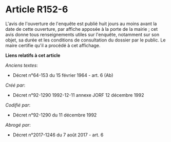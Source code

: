 # Article R152-6

L'avis de l'ouverture de l'enquête est publié huit jours au moins avant la date de cette ouverture, par affiche apposée à la
porte de la mairie ; cet avis donne tous renseignements utiles sur l'enquête, notamment sur son objet, sa durée et les
conditions de consultation du dossier par le public. Le maire certifie qu'il a procédé à cet affichage.

**Liens relatifs à cet article**

_Anciens textes_:

  - Décret n°64-153 du 15 février 1964 - art. 6 (Ab)

_Créé par_:

  - Décret n°92-1290 1992-12-11 annexe JORF 12 décembre 1992

_Codifié par_:

  - Décret n°92-1290 du 11 décembre 1992

_Abrogé par_:

  - Décret n°2017-1246 du 7 août 2017 - art. 6
